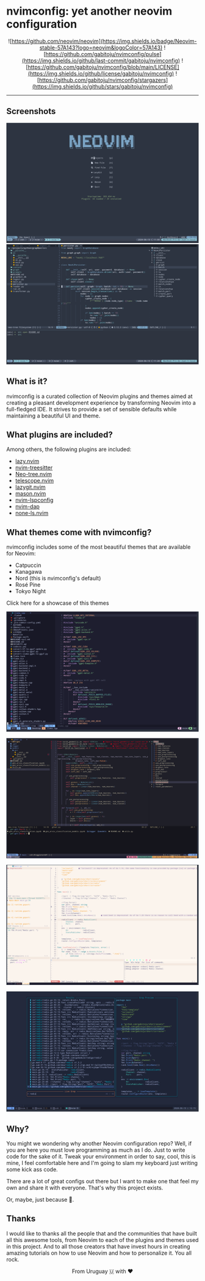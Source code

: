 # nvimconfig: yet another neovim configuration

<div align="center">

![https://github.com/neovim/neovim](https://img.shields.io/badge/Neovim-stable-57A143?logo=neovim&logoColor=57A143)
![https://github.com/gabitoju/nvimconfig/pulse](https://img.shields.io/github/last-commit/gabitoju/nvimconfig)
![https://github.com/gabitoju/nvimconfig/blob/main/LICENSE](https://img.shields.io/github/license/gabitoju/nvimconfig)
![https://github.com/gabitoju/nvimconfig/stargazers](https://img.shields.io/github/stars/gabitoju/nvimconfig)

</div>

______

## Screenshots

![Neovim dashboard using nord as colorscheme](screenshots/dashboard.png)
![Python development](./screenshots/pythondev.png)

## What is it?

nvimconfig is a curated collection of Neovim plugins and themes aimed at creating a pleasant development experience by transforming Neovim into a full-fledged IDE. It strives to provide a set of sensible defaults while maintaining a beautiful UI and theme.

## What plugins are included?

Among others, the following plugins are included:

 - [lazy.nvim](https://github.com/folke/lazy.nvim)
 - [nvim-treesitter](https://github.com/nvim-treesitter/nvim-treesitter)
 - [Neo-tree.nvim](https://github.com/nvim-neo-tree/neo-tree.nvim)
 - [telescope.nvim](https://github.com/nvim-telescope/telescope.nvim)
 - [lazygit.nvim](https://github.com/kdheepak/lazygit.nvim)
 - [mason.nvim](https://github.com/williamboman/mason.nvim)
 - [nvim-lspconfig](https://github.com/neovim/nvim-lspconfig)
 - [nvim-dap](https://github.com/mfussenegger/nvim-dap)
 - [none-ls.nvim](https://github.com/nvimtools/none-ls.nvim)

## What themes come with nvimconfig?

nvimconfig includes some of the most beautiful themes that are available for Neovim:

 - Catpuccin
 - Kanagawa
 - Nord (this is nvimconfig's default)
 - Rosé Pine
 - Tokyo Night

<section><summary>Click here for a showcase of this themes</summary>

![Catpuccin](./screenshots/catpuccin.png)

![Kanagawa](./screenshots/kanagawa.png)

![Rosé Pine](./screenshots/rosepine.png)

![Tokyo Night](./screenshots/tokyonight.png)

<section>

## Why?

You might we wondering why another Neovim configuration repo? Well, if you are here you must love programming as much as I do. Just to write code for the sake of it. Tweak your environment in order to say, cool, this is mine, I feel comfortable here and I'm going to slam my keyboard just writing some kick ass code. 

There are a lot of great configs out there but I want to make one that feel my own and share it with everyone. That's why this project exists.

Or, maybe, just because 🙂.

## Thanks

I would like to thanks all the people that and the communities that have built all this awesome tools, from Neovim to each of the plugins and themes used in this project. And to all those creators that have invest hours in creating amazing tutorials on how to use Neovim and how to personalize it. You all rock.

<div align="center">
    From Uruguay 🇺 with ❤️ 
</div>
